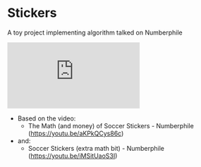 # Stickers

A toy project implementing algorithm talked on Numberphile

<!-- \frac{n}{f} \int_0^{\inf} \Bigg[ 1- \Bigg(1-\frac{ 1 + \sum_{F=1}^{f} \frac{x^F}{F!} }{e^x}\Bigg)^n \Bigg]dx) -->

![img](http://www.sciweavers.org/tex2img.php?eq=%5Cfrac%7Bn%7D%7Bf%7D%20%5Cint_0%5E%7B%5Cinf%7D%20%5CBigg%5B%201-%20%5CBigg%281-%5Cfrac%7B%201%20%2B%20%5Csum_%7BF%3D1%7D%5E%7Bf%7D%20%5Cfrac%7Bx%5EF%7D%7BF%21%7D%20%7D%7Be%5Ex%7D%5CBigg%29%5En%20%5CBigg%5Ddx&bc=White&fc=Black&im=jpg&fs=12&ff=arev&edit=0)

- Based on the video:
  - The Math (and money) of Soccer Stickers - Numberphile
    (https://youtu.be/aKPkQCys86c)
- and:
  - Soccer Stickers (extra math bit) - Numberphile
    (https://youtu.be/iMSitUaoS3I)